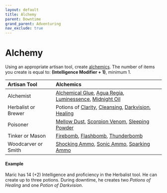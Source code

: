 ```yaml
---
layout: default
title: Alchemy
parent: Downtime
grand_parent: Adventuring
nav_exclude: true
---
```



# Alchemy

Using an appropriate artisan tool, create [alchemics](../../docs/gear/alchemics). The number of items you create is equal to: **(Intelligence Modifier + 1)**, minimum 1. 

| Artisan Tool        | Alchemics                                                                                                                                                                                                                       |
| :------------------ | :------------------------------------------------------------------------------------------------------------------------------------------------------------------------------------------------------------------------------ |
| Alchemist           | [Alchemical Glue](../../data/alchemics/alchemical_glue), [Agua Regia](../../data/alchemics/agua_regia), [Luminessence](../../data/alchemics/luminessence), [Midnight Oil](../../data/alchemics/midnight_oil)                    |
| Herbalist or Brewer | Potions of [Clarity](../../data/alchemics/potion_of_clarity), [Cleansing](../../data/alchemics/potion_of_cleansing), [Darkvision](../../data/alchemics/potion_of_darkvision), [Healing](../../data/alchemics/potion_of_healing) |
| Poisoner            | [Mellow Dust](../../data/alchemics/mellow_dust), [Scorpion Venom](../../data/alchemics/scorpion_venom), [Sleeping Powder](../../data/alchemics/sleeping_powder)                                                                 |
| Tinker or Mason     | [Firebomb](../../data/alchemics/firebomb), [Flashbomb](../../data/alchemics/flashbomb), [Thunderbomb](../../data/alchemics/thunderbomb)                                                                                         |
| Woodcarver or Smith | [Shocking Ammo](../../data/alchemics/shocking_ammo), [Sonic Ammo](../../data/alchemics/sonic_ammo), [Sparking Ammo](../../data/alchemics/sparking_ammo)                                                                         |

#### Example

Maric has 14 (+2) Intelligence and proficiency in the Herbalist tool. He can create up to three potions. During downtime, he creates two _Potions of Healing_ and one _Potion of Darkvision_.